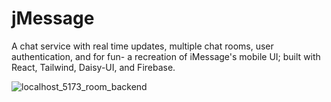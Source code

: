 # jMessage
A chat service with real time updates, multiple chat rooms, user authentication, and for fun- a recreation of iMessage's mobile UI; built with React, Tailwind, 
Daisy-UI, and Firebase.

![localhost_5173_room_backend](https://user-images.githubusercontent.com/46104507/211221071-7477f997-895d-4e08-bd9d-b023ade6a9b3.png)

